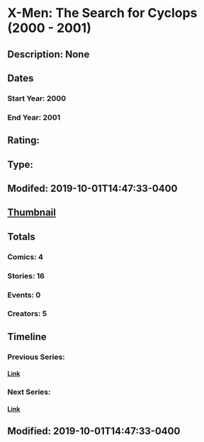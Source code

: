 # X-Men: The Search for Cyclops (2000 - 2001)
## Description: None
## Dates
### Start Year: 2000
### End Year: 2001
## Rating: 
## Type: 
## Modifed: 2019-10-01T14:47:33-0400
## [Thumbnail](http://i.annihil.us/u/prod/marvel/i/mg/d/20/5d9366fb9bc7c.jpg)
## Totals
### Comics: 4
### Stories: 16
### Events: 0
### Creators: 5
## Timeline
### Previous Series: 
#### [Link]()
### Next Series: 
#### [Link]()
## Modified: 2019-10-01T14:47:33-0400